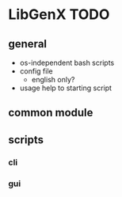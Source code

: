 # LibGenX TODO

## general

- os-independent bash scripts
- config file
  - english only?
- usage help to starting script

## common module

## scripts

### cli

### gui
